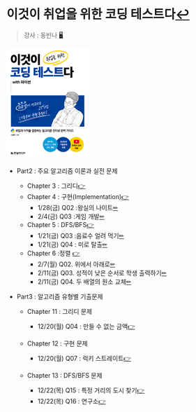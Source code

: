 # 이것이 취업을 위한 코딩 테스트다[↩](../../../)
> 강사 : 동빈나 [🖥](https://github.com/ndb796/python-for-coding-test)

<img src="./image/bookcover.png" style="zoom:25%;" />

* Part2 : 주요 알고리즘 이론과 실전 문제
    * Chapter 3 : 그리디[👉](./3_greedy.md)
    * Chapter 4 : 구현(Implementation)[👉](./4_impl.md)
      * 1/28(금) Q02 :왕실의 나이트[✏](4_impl_problem_1.md)
      * 2/4(금) Q03 :게임 개발[✏](4_impl_problem_2.md)
    * Chapter 5 : DFS/BFS[👉](./5_DFS_BFS.md)
      * 1/21(금) Q03 :음료수 얼려 먹기[✏](5_DFS_BFS_problem_1.md)
      * 1/21(금) Q04 : 미로 탈출[✏](5_DFS_BFS_problem_2.md)
    * Chapter 6 :정렬 [👉](./6_sorting.md)
      * 2/7(월) Q02. 위에서 아래로[✏](6_sorting_problem_1.md)
      * 2/11(금) Q03. 성적이 낮은 순서로 학생 출력하기[✏](6_sorting_problem_2.md)
      * 2/11(금) Q04. 두 배열의 원소 교체[✏](6_sorting_problem_3.md)


* Part3 : 알고리즘 유형별 기출문제
    * Chapter 11 : 그리디 문제
      * 12/20(월) Q04 : 만들 수 없는 금액[👉](./11_greedy_problem_4.md)

    * Chapter 12 : 구현 문제
      * 12/20(월) Q07 : 럭키 스트레이트[👉](./12_impl_problem_7.md)

    * Chapter 13 : DFS/BFS 문제
      * 12/22(목) Q15 : 특정 거리의 도시 찾기[👉](./13_DFS_BFS_problem_1.md)
      * 12/22(목) Q16 : 연구소[👉](./13_DFS_BFS_problem_2.md)